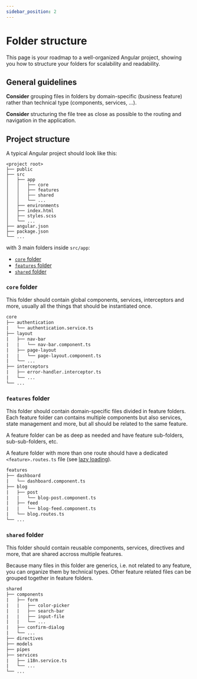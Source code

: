 ```yaml
---
sidebar_position: 2
---
```

# Folder structure

This page is your roadmap to a well-organized Angular project, showing you how to structure your folders for scalability and readability.

## General guidelines

**Consider** grouping files in folders by domain-specific (business feature) rather than technical type (components, services, ...).

**Consider** structuring the file tree as close as possible to the routing and navigation in the application.

## Project structure

A typical Angular project should look like this:

```
<project root>
├── public
├── src
│   ├── app
│   │   ├── core
│   │   ├── features
│   │   ├── shared
│   │   └── ...
│   ├── environments
│   ├── index.html
│   ├── styles.scss
│   └── ...
├── angular.json
├── package.json
└── ...
```

with 3 main folders inside `src/app`:
- [`core` folder](#core-folder)
- [`features` folder](#features-folder)
- [`shared` folder](#shared-folder)

### `core` folder

This folder should contain global components, services, interceptors and more, usually all the things that should be instantiated once.

```txt title="✅ Example"
core
├── authentication
|   └── authentication.service.ts
├── layout
|   ├── nav-bar
|   |   └── nav-bar.component.ts
|   ├── page-layout
|   |   └── page-layout.component.ts
|   └── ...
├── interceptors
|   ├── error-handler.interceptor.ts
|   └── ...
└── ...
```

### `features` folder

This folder should contain domain-specific files divided in feature folders. Each feature folder can contains multiple components but also services, state management and more, but all should be related to the same feature.

A feature folder can be as deep as needed and have feature sub-folders, sub-sub-folders, etc.

A feature folder with more than one route should have a dedicated `<feature>.routes.ts` file (see [lazy loading](../routing.md)).

```txt title="✅ Example"
features
├── dashboard
|   └── dashboard.component.ts
├── blog
|   ├── post
|   |   └── blog-post.component.ts
|   ├── feed
|   |   └── blog-feed.component.ts
|   └── blog.routes.ts
└── ...
```

### `shared` folder

This folder should contain reusable components, services, directives and more, that are shared accross multiple features.

Because many files in this folder are generics, i.e. not related to any feature, you can organize them by technical types. Other feature related files can be grouped together in feature folders.

```txt title="✅ Example"
shared
├── components
|   ├── form
|   |   ├── color-picker
|   |   ├── search-bar
|   |   ├── input-file
|   |   └── ...
|   ├── confirm-dialog
|   └── ...
├── directives
├── models
├── pipes
├── services
|   ├── i18n.service.ts
|   └── ...
└── ...
```

